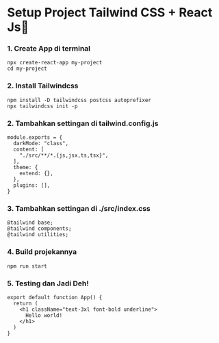 # Setup Project Tailwind CSS + React Js🚀

### 1. Create App di terminal
```Node js
npx create-react-app my-project
cd my-project
```

### 2. Install Tailwindcss
```Node js
npm install -D tailwindcss postcss autoprefixer
npx tailwindcss init -p
```

### 2. Tambahkan settingan di tailwind.config.js
```
module.exports = {
  darkMode: "class",
  content: [
    "./src/**/*.{js,jsx,ts,tsx}",
  ],
  theme: {
    extend: {},
  },
  plugins: [],
}
```
### 3. Tambahkan settingan di ./src/index.css
```
@tailwind base;
@tailwind components;
@tailwind utilities;
```

### 4. Build projekannya
```
npm run start
```

### 5. Testing dan Jadi Deh!
```React Js
export default function App() {
  return (
    <h1 className="text-3xl font-bold underline">
      Hello world!
    </h1>
  )
}
```
